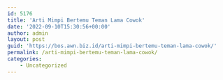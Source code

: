 ```yaml
---
id: 5176
title: 'Arti Mimpi Bertemu Teman Lama Cowok'
date: '2022-09-10T15:30:56+00:00'
author: admin
layout: post
guid: 'https://bos.awn.biz.id/arti-mimpi-bertemu-teman-lama-cowok/'
permalink: /arti-mimpi-bertemu-teman-lama-cowok/
categories:
    - Uncategorized
---
```


